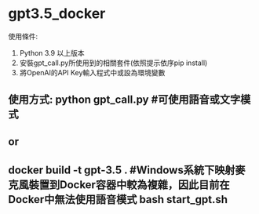 # gpt3.5_docker

使用條件:
1. Python 3.9 以上版本
2. 安裝gpt_call.py所使用到的相關套件(依照提示依序pip install)
3. 將OpenAI的API Key輸入程式中或設為環境變數

使用方式:
python gpt_call.py  #可使用語音或文字模式
-------
or
-------
docker build -t gpt-3.5 . #Windows系統下映射麥克風裝置到Docker容器中較為複雜，因此目前在Docker中無法使用語音模式
bash start_gpt.sh
-------
